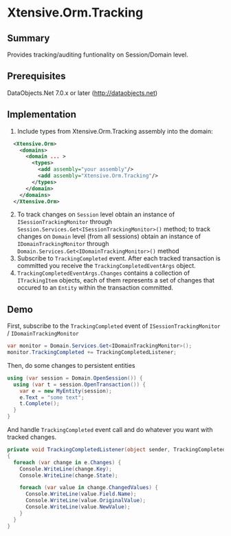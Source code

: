 ﻿Xtensive.Orm.Tracking
=====================

Summary
-------
Provides tracking/auditing funtionality on Session/Domain level.

Prerequisites
-------------
DataObjects.Net 7.0.x or later (http://dataobjects.net)

Implementation
--------------

1. Include types from Xtensive.Orm.Tracking assembly into the domain:

```xml
  <Xtensive.Orm>
    <domains>
      <domain ... >
        <types>
          <add assembly="your assembly"/>
          <add assembly="Xtensive.Orm.Tracking"/>
        </types>
      </domain>
    </domains>
  </Xtensive.Orm>
```

2. To track changes on ```Session``` level obtain an instance of ```ISessionTrackingMonitor``` through ```Session.Services.Get<ISessionTrackingMonitor>()``` method; to track changes on ```Domain``` level (from all sessions) obtain an instance of ```IDomainTrackingMonitor``` through ```Domain.Services.Get<IDomainTrackingMonitor>()``` method
3. Subscribe to ```TrackingCompleted``` event. After each tracked transaction is committed you receive the ```TrackingCompletedEventArgs``` object.
4. ```TrackingCompletedEventArgs.Changes``` contains a collection of ```ITrackingItem``` objects, each of them represents a set of changes that occured to an ```Entity``` within the transaction committed.

Demo
----

First, subscribe to the ```TrackingCompleted``` event of ```ISessionTrackingMonitor``` / ```IDomainTrackingMonitor```

```csharp
var monitor = Domain.Services.Get<IDomainTrackingMonitor>();
monitor.TrackingCompleted += TrackingCompletedListener;
```

Then, do some changes to persistent entities

```csharp
using (var session = Domain.OpenSession()) {
  using (var t = session.OpenTransaction()) {
    var e = new MyEntity(session);
    e.Text = "some text";
    t.Complete();
  }
}
```

And handle ```TrackingCompleted``` event call and do whatever you want with tracked changes.

```csharp
private void TrackingCompletedListener(object sender, TrackingCompletedEventArgs e)
{
  foreach (var change in e.Changes) {
    Console.WriteLine(change.Key);
    Console.WriteLine(change.State);

    foreach (var value in change.ChangedValues) {
      Console.WriteLine(value.Field.Name);
      Console.WriteLine(value.OriginalValue);
      Console.WriteLine(value.NewValue);
    }
  }
}
```
